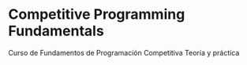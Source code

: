 # Competitive Programming Fundamentals
Curso de Fundamentos de Programación Competitiva
Teoría y práctica